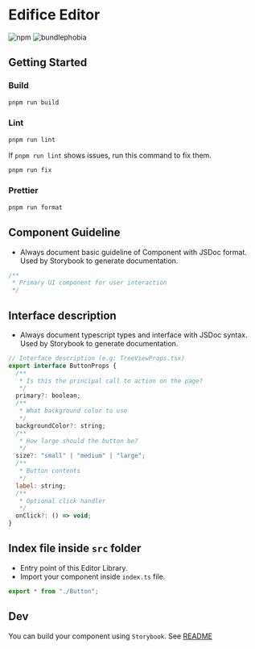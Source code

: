 # Edifice Editor

![npm](https://img.shields.io/npm/v/@edifice-ui/editor?style=flat-square)
![bundlephobia](https://img.shields.io/bundlephobia/min/@edifice-ui/editor?style=flat-square)

## Getting Started

### Build

```bash
pnpm run build
```

### Lint

```bash
pnpm run lint
```

If `pnpm run lint` shows issues, run this command to fix them.

```bash
pnpm run fix
```

### Prettier

```bash
pnpm run format
```

## Component Guideline

- Always document basic guideline of Component with JSDoc format. Used by Storybook to generate documentation.

```jsx
/**
 * Primary UI component for user interaction
 */
```

## Interface description

- Always document typescript types and interface with JSDoc syntax. Used by Storybook to generate documentation.

```jsx
// Interface description (e.g: TreeViewProps.tsx)
export interface ButtonProps {
  /**
   * Is this the principal call to action on the page?
   */
  primary?: boolean;
  /**
   * What background color to use
   */
  backgroundColor?: string;
  /**
   * How large should the button be?
   */
  size?: "small" | "medium" | "large";
  /**
   * Button contents
   */
  label: string;
  /**
   * Optional click handler
   */
  onClick?: () => void;
}
```

## Index file inside `src` folder

- Entry point of this Editor Library.
- Import your component inside `index.ts` file.

```jsx
export * from "./Button";
```

## Dev

You can build your component using `Storybook`. See [README](../../docs//README.md)
